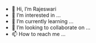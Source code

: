 - 👋 Hi, I’m Rajeswari
- 👀 I’m interested in ...
- 🌱 I’m currently learning ...
- 💞️ I’m looking to collaborate on ...
- 📫 How to reach me ...

<!---
rajeswarimails/rajeswarimails is a ✨ special ✨ repository because its `README.md` (this file) appears on your GitHub profile.
You can click the Preview link to take a look at your changes.
--->
